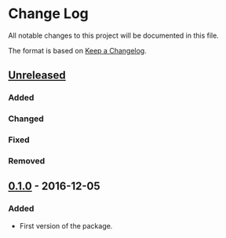 # Change Log
All notable changes to this project will be documented in this file.

The format is based on [Keep a Changelog](http://keepachangelog.com/).

## [Unreleased]
### Added
### Changed
### Fixed
### Removed

## [0.1.0] - 2016-12-05
### Added
- First version of the package.

[Unreleased]: https://github.com/Appsilon/r2d3/compare/0.1.0...HEAD
[0.1.0]: https://github.com/Appsilon/r2d3/compare/66e2631f19b315764d5b380ae7cbe9c62ff166cf...0.1.0
